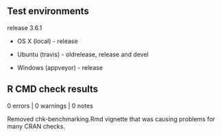 ## Test environments

release 3.6.1

* OS X (local) - release

* Ubuntu (travis) - oldrelease, release and devel

* Windows (appveyor) - release

## R CMD check results

0 errors | 0 warnings | 0 notes

Removed chk-benchmarking.Rmd vignette that was causing problems for many CRAN checks.
